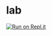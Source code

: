 # lab
[![Run on Repl.it](https://repl.it/badge/github/victoroni/lab)](https://repl.it/github/victoroni/lab)